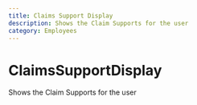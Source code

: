 ```yaml
---
title: Claims Support Display
description: Shows the Claim Supports for the user
category: Employees
---
```



# ClaimsSupportDisplay

Shows the Claim Supports for the user

<ClaimsSupportDisplayDemo />
